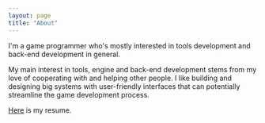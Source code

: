 ```yaml
---
layout: page
title: "About"
---
```


I'm a game programmer who's mostly interested in tools development and back-end development in general. 

My main interest in tools, engine and back-end development stems from my love of cooperating with and helping other people. I like building and designing big systems with user-friendly interfaces that can potentially streamline the game development process. 

[Here](../assets/resume.pdf) is my resume.
